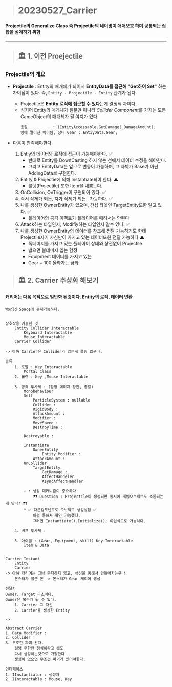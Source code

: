 > # 20230527_Carrier
#### Projectile의 Generalize Class 즉 Projectile의 네이밍이 애매모호 하며 공통되는 집합을 설계하기 위함

---

> ## 🏛️ 1. 이전 Proejectile

### Projectile의 개요
* **Projectile** : Entity의 매개체가 되어서 **EntityData를 접근해 "Get하여 Set"** 하는 차이점이 있다. 즉, `Entity - Projectile - Entity` 관계가 된다.
  * Projectile은 **Entity 로직에 접근할 수 있다**는게 결정적 차이다.
  * 심지어 Entity의 매개체가 될뿐만 아니라 *Collider Component*를 가지는 모든 GameObject의 매개체가 될 여지가 있다
      ```
      총알           : IEntityAccessable.GetDamage(_DamageAmount); 
      땅에 떨어진 아이팀, 장비 Gear : EntiyData.Gear;
      ```

* 다음이 만족해야한다.
    1. Entiy의 데이터와 로직에 접근이 가능해야한다. ✅
       * 반대로 Entity를 DownCasting 하지 않는 선에서 데이터 수정을 해야한다.
       * 그리고 EntityData는 앞으로 변동이 가능하며, 그 자체가 Base가 아닌 AddingData로 구현한다.
    2. Entity & Projectie에 의해 Instantiate되야 한다. ⚠️
        * 룰렛(Projectile) 또한 Item을 내뿜는다.
    3. OnCollision, OnTrigger이 구현되어 있다. ✅
    4. 즉시 삭제가 되든, 자가 삭제가 되든.. 가능하다. ✅
    5. 나를 생성한 OwnerEntity가 있으며, 간섭 타겟인 TargetEntity또한 알고 있다. ✅
        * 플레이어의 공격 이펙트가 플레이어를 때려서는 안된다
    6. Attack하는 타입인지, Modifiy하는 타입인지 알수 있다. ✅
    7. 나를 생성한 OwnerEntity의 데이터를 참조해 전달 가능하기도 한데 Projectile자기 자신만이 가지고 있는 데이터또한 전달 가능하다 ⚠️
        * 독데미지를 가지고 있는 플레이어 상태와 상관없이 Projectile
        * 밟으면 불데미지 입는 함정
        * Equipment 데이터를 가지고 있는
        * Gear + 100 올라가는 금화

> ## 🏛️ 2. Carrier 추상화 해보기

#### 캐리어는 다음 목적으로 일반화 된것이다. Entity의 로직, 데이터 변환 

```
World Space에 존재가능하다.


상호작용 가능한 것
    Entity Collider Interactable
        Keyboard Interactable
        Mouse Interactable
    Carrier Collider 

-> 아하 Carrier은 Collider가 있는게 틀림 없구나.

종류 
    1. 포탈 : Key Interactable
        Portal Class
    2. 룰렛 : Key ,Mouse Interactable
        
    3. 공격 투사체 : (함정 데미지 장판, 총알)
        Monobehaviour 
        Self
            ParticleSystem : nullable
            Collider : 
            RigidBody : 
            AttackAmount : 
            Modifier : 
            MoveSpeed : 
            DestroyTime : 
        
        Destroyable : 

        Instantiate
            OwnerEntity
                Entity Modifier : 
            AttackAmount :
        OnCollider 
            TargetEntity 
                GetDamage : 
                AffectHandeler
                AsyncAffectHandler

        ☆ : 생성 매커니즘이 중요하다. 
            ❓❓ Question : Projectile이 생성되면 동시에 게임오브젝트도 소환되는게 맞나? ❓❓
        * ✅ 다른컴포넌트로 오브젝트 생성실험 ✅
            이걸 통해서 확인 가능했다. 
            그러면 Instantiate().Initialize(); 이런식으로 가능하다.
        
    4. 버프 투사체 : 

    5. 아이템 : (Gear, Equipment, skill) Key Interactable
        Item & Data


Carrier Instant
    Entity
    Carrier
-> 아하 캐리어는 그냥 존재하지 않고, 생성을 통해서 만들어지는구나.
    몬스터가 떨군 돈 -> 몬스터가 Gear 캐리어 생성

전달자
Owner, Target 구조이다.
Owner은 복수가 될 수 있다.
    1. Carrier 그 자신
    2. Carrier을 생성한 Entity

-> 

Abstract Carrier
1. Data Modifier :
2. Collider : 
3. 무조건 파괴 된다.
    설령 무한한 형식이라고 해도
    다시 생성하는것으로 가정한다.
    생성이 있으면 무조건 파괴가 있어야한다.

인터페이스
1. IInstantiator : 생성자
2. IInteractable : Mouse, Key
```